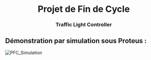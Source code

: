 <h1 align="center">Projet de Fin de Cycle</h1>
<h3 align="center">Traffic Light Controller</h3>

## Démonstration par simulation sous Proteus :
![PFC_Simulation](https://user-images.githubusercontent.com/54779521/201481755-99d4760c-9660-4d79-8821-e0dd3098eb2b.gif)

